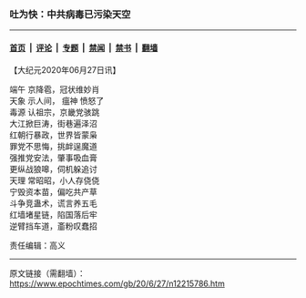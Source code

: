 ### 吐为快：中共病毒已污染天空

---

#### [首页](../../../..?n12215786) &nbsp;|&nbsp; [评论](../../../../../epoch-comment?n12215786) &nbsp;|&nbsp; [专题](../../../../../epoch-special?n12215786) &nbsp;|&nbsp; [禁闻](../../../../../epoch-news?n12215786) &nbsp;|&nbsp; [禁书](../../../../../books?n12215786) &nbsp;|&nbsp; [翻墙](https://github.com/gfw-breaker/nogfw/blob/master/README.md?n12215786)


<div class="post_content" id="artbody" itemprop="articleBody">
 <!-- article content begin -->
 <p>
  【大纪元2020年06月27日讯】
 </p>
 <p>
  <ok href="https://www.epochtimes.com/gb/tag/%E7%AB%AF%E5%8D%88.html">
   端午
  </ok>
  京降雹，冠状维妙肖
  <br/>
  <ok href="https://www.epochtimes.com/gb/tag/%E5%A4%A9%E8%B1%A1.html">
   天象
  </ok>
  示人间，
  <ok href="https://www.epochtimes.com/gb/tag/%E7%98%9F%E7%A5%9E.html">
   瘟神
  </ok>
  愤怒了
  <br/>
  <ok href="https://www.epochtimes.com/gb/tag/%E6%AF%92%E6%BA%90.html">
   毒源
  </ok>
  认祖宗，京畿党骇跳
  <br/>
  大江掀巨涛，街巷遍泽沼
  <br/>
  红朝行暴政，世界皆蒙枭
  <br/>
  罪党不思悔，挑衅逞魔道
  <br/>
  强推党安法，肇事吸血膏
  <br/>
  更纵战狼嗥，伺机躲追讨
  <br/>
  <ok href="https://www.epochtimes.com/gb/tag/%E5%A4%A9%E7%90%86.html">
   天理
  </ok>
  常昭昭，小人存侥侥
  <br/>
  宁毁资本苗，偏吃共产草
  <br/>
  斗争竞蛊术，谎言养五毛
  <br/>
  红墙堵星链，陷国落后牢
  <br/>
  逆臂挡车道，齑粉叹蠢招
 </p>
 <p>
  责任编辑：高义
 </p>
 <!-- article content end -->
 <div id="below_article_ad">
 </div>
</div>


---

原文链接（需翻墙）：https://www.epochtimes.com/gb/20/6/27/n12215786.htm